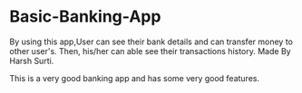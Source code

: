# Basic-Banking-App
By using this app,User can see their bank details and can transfer money to other user's. Then, his/her can able see their transactions history.
Made By Harsh Surti.

This is a very good banking app and has some very good features.